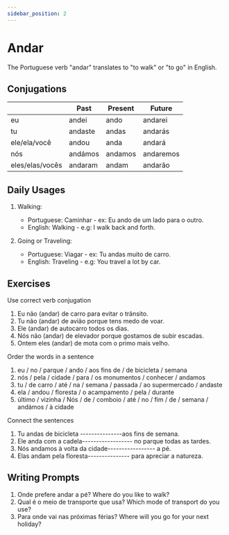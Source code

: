 ```yaml
---
sidebar_position: 2
---
```


# Andar

The Portuguese verb "andar" translates to "to walk" or "to go" in English.

## Conjugations

|                 | Past    | Present | Future    |
| --------------- | ------- | ------- | --------- |
| eu              | andei   | ando    | andarei   |
| tu              | andaste | andas   | andarás   |
| ele/ela/você    | andou   | anda    | andará    |
| nós             | andámos | andamos | andaremos |
| eles/elas/vocês | andaram | andam   | andarão   |

## Daily Usages

1. Walking:

   - Portuguese: Caminhar - ex: Eu ando de um lado para o outro.
   - English: Walking - e.g: I walk back and forth.

2. Going or Traveling:

   - Portuguese: Viagar - ex: Tu andas muito de carro.
   - English: Traveling - e.g: You travel a lot by car.

## Exercises

Use correct verb conjugation

1. Eu não (andar) de carro para evitar o trânsito.
2. Tu não (andar) de avião porque tens medo de voar.
3. Ele (andar) de autocarro todos os dias.
4. Nós não (andar) de elevador porque gostamos de subir escadas.
5. Ontem eles (andar) de mota com o primo mais velho.

Order the words in a sentence

1. eu / no / parque / ando / aos fins de / de bicicleta / semana
2. nós / pela / cidade / para / os monumentos / conhecer / andamos
3. tu / de carro / até / na / semana / passada / ao supermercado / andaste
4. ela / andou / floresta / o acampamento / pela / durante
5. último / vizinha / Nós / de / comboio / até / no / fim / de / semana / andámos / à cidade

Connect the sentences

1. Tu andas de bicicleta ---------------aos fins de semana.
2. Ele anda com a cadela------------------ no parque todas as tardes.
3. Nós andamos à volta da cidade----------------- a pé.
4. Elas andam pela floresta--------------- para apreciar a natureza.

## Writing Prompts

1. Onde prefere andar a pé? Where do you like to walk?
2. Qual é o meio de transporte que usa? Which mode of transport do you use?
3. Para onde vai nas próximas férias? Where will you go for your next holiday?

